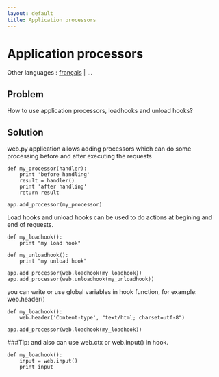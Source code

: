 ```yaml
---
layout: default
title: Application processors
---
```


# Application processors

Other languages : [français](/../cookbook/application_processors/fr) | ...

##  Problem

How to use application processors, loadhooks and unload hooks?

## Solution

web.py application allows adding processors which can do some processing before and after executing the requests

    def my_processor(handler): 
        print 'before handling'
        result = handler() 
        print 'after handling'
        return result

    app.add_processor(my_processor)

Load hooks and unload hooks can be used to do actions at begining and end of requests.

    def my_loadhook():
        print "my load hook"

    def my_unloadhook():
        print "my unload hook"

    app.add_processor(web.loadhook(my_loadhook))
    app.add_processor(web.unloadhook(my_unloadhook))

you can write or use global variables in hook function, for example: web.header()

    def my_loadhook():
        web.header('Content-type', "text/html; charset=utf-8")

    app.add_processor(web.loadhook(my_loadhook))

###Tip: and also can use web.ctx or web.input() in hook.

    def my_loadhook():
        input = web.input()
        print input